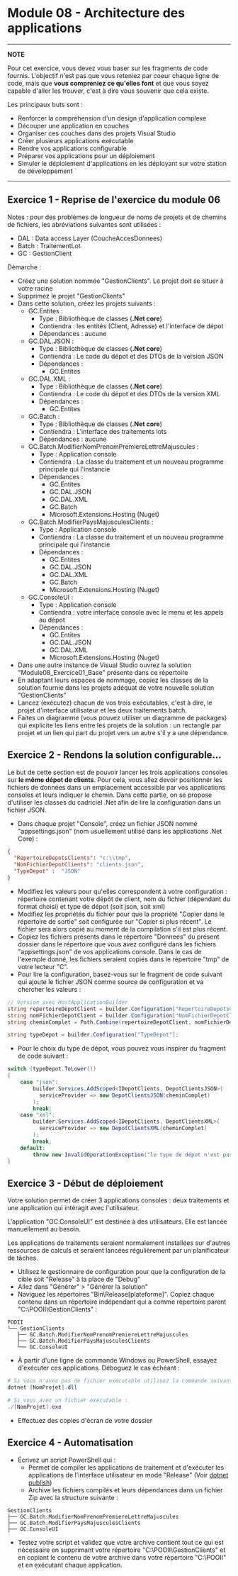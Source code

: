 # Module 08 - Architecture des applications

---
**NOTE**

Pour cet exercice, vous devez vous baser sur les fragments de code fournis. L'objectif n'est pas que vous reteniez par coeur chaque ligne de code, mais que **vous compreniez ce qu'elles font** et que vous soyez capable d'aller les trouver, c'est à dire vous souvenir que cela existe.

Les principaux buts sont :

- Renforcer la compréhension d'un design d'application complexe
- Découper une application en couches
- Organiser ces couches dans des projets Visual Studio
- Créer plusieurs applications exécutable
- Rendre vos applications configurable
- Préparer vos applications pour un déploiement
- Simuler le déploiement d'applications en les déployant sur votre station de développement

---

## Exercice 1 - Reprise de l'exercice du module 06

Notes : pour des problèmes de longueur de noms de projets et de chemins de fichiers, les abréviations suivantes sont utilisées :

- DAL : Data access Layer (CoucheAccesDonnees)
- Batch : TraitementLot
- GC : GestionClient

Démarche :

- Créez une solution nommée "GestionClients". Le projet doit se situer à votre racine
- Supprimez le projet "GestionClients"
- Dans cette solution, créez les projets suivants :
  - GC.Entites :
    - Type : Bibliothèque de classes (**.Net core**)
    - Contiendra : les entités (Client, Adresse) et l'interface de dépot
    - Dépendances : aucune
  - GC.DAL.JSON :
    - Type : Bibliothèque de classes (**.Net core**)
    - Contiendra : Le code du dépot et des DTOs de la version JSON
    - Dépendances :
      - GC.Entites
  - GC.DAL.XML :
    - Type : Bibliothèque de classes (**.Net core**)
    - Contiendra : Le code du dépot et des DTOs de la version XML
    - Dépendances :
      - GC.Entites
  - GC.Batch :
    - Type : Bibliothèque de classes (**.Net core**)
    - Contiendra : L'interface des traitements lots
    - Dépendances : aucune
  - GC.Batch.ModifierNomPrenomPremiereLettreMajuscules :
    - Type : Application console
    - Contiendra : La classe du traitement et un nouveau programme principale qui l'instancie
    - Dépendances :
      - GC.Entites
      - GC.DAL.JSON
      - GC.DAL.XML
      - GC.Batch
      - Microsoft.Extensions.Hosting (Nuget)
  - GC.Batch.ModifierPaysMajusculesClients :
    - Type : Application console
    - Contiendra : La classe du traitement et un nouveau programme principale qui l'instancie
    - Dépendances :
      - GC.Entites
      - GC.DAL.JSON
      - GC.DAL.XML
      - GC.Batch
      - Microsoft.Extensions.Hosting (Nuget)
  - GC.ConsoleUI :
    - Type : Application console
    - Contiendra : votre interface console avec le menu et les appels au dépot
    - Dépendances :
      - GC.Entites
      - GC.DAL.JSON
      - GC.DAL.XML
      - Microsoft.Extensions.Hosting (Nuget)
- Dans une autre instance de Visual Studio ouvrez la solution "Module08_Exercice01_Base" présente dans ce répertoire
- En adaptant leurs espaces de nommage, copiez les classes de la solution fournie dans les projets adéquat de votre nouvelle solution "GestionClients"
- Lancez (exécutez) chacun de vos trois exécutables, c'est à dire, le projet d'interface utilisateur et les deux traitements batch.
- Faites un diagramme (vous pouvez utiliser un diagramme de packages) qui explicite les liens entre les projets de la solution : un rectangle par projet et un lien qui part du projet vers un autre s'il y a une dépendance.

## Exercice 2 - Rendons la solution configurable...

Le but de cette section est de pouvoir lancer les trois applications consoles sur **le même dépot de clients**. Pour cela, vous allez devoir positionner les fichiers de données dans un emplacement accessible par vos applications consoles et leurs indiquer le chemin. Dans cette partie, on se propose d'utiliser les classes du cadriciel .Net afin de lire la configuration dans un fichier JSON.

- Dans chaque projet "Console", créez un fichier JSON nommé "appsettings.json" (nom usuellement utilisé dans les applications .Net Core) :

```json
{
  "RepertoireDepotsClients": "c:\\tmp",
  "NomFichierDepotClients": "clients.json",
  "TypeDepot" :  "JSON"
}
```

- Modifiez les valeurs pour qu'elles correspondent à votre configuration : répertoire contenant votre dépôt de client, nom du fichier (dépendant du format choisi) et type de dépot (soit json, soit xml)
- Modifiez les propriétés du fichier pour que la propriété "Copier dans le répertoire de sortie" soit configurée sur "Copier si plus récent". Le fichier sera alors copié au moment de la compilation s'il est plus récent.
- Copiez les fichiers présents dans le répertoire "Donnees" du présent dossier dans le répertoire que vous avez configuré dans les fichiers "appsettings.json" de vos applications console. Dans le cas de l'exemple donné, les fichiers seraient copiés dans le répertoire "tmp" de votre lecteur "C".
- Pour lire la configuration, basez-vous sur le fragment de code suivant qui ajoute le fichier JSON comme source de configuration et va chercher les valeurs :

```csharp
// Version avec HostApplicationBuilder
string repertoireDepotClient = builder.Configuration["RepertoireDepotsClients"];
string nomFichierDepotClient = builder.Configuration["NomFichierDepotClients"];
string cheminComplet = Path.Combine(repertoireDepotClient, nomFichierDepotClient);

string typeDepot = builder.Configuration["TypeDepot"];
```

- Pour le choix du type de dépot, vous pouvez vous inspirer du fragment de code suivant :

```csharp
switch (typeDepot.ToLower())
{
    case "json":
        builder.Services.AddScoped<IDepotClients, DepotClientsJSON>(
          serviceProvider => new DepotClientsJSON(cheminComplet)
        );
        break;
    case "xml":
        builder.Services.AddScoped<IDepotClients, DepotClientsXML>(
          serviceProvider => new DepotClientsXML(cheminComplet)
        );
        break;
    default:
        throw new InvalidOperationException("le type de dépot n'est pas valide, mettre json ou xml");
}
```

## Exercice 3 - Début de déploiement

Votre solution permet de créer 3 applications consoles : deux traitements et une application qui intéragit avec l'utilisateur.

L'application "GC.ConsoleUI" est destinée à des utilisateurs. Elle est lancée manuellement au besoin.

Les applications de traitements seraient normalement installées sur d'autres ressources de calculs et seraient lancées régulièrement par un planificateur de tâches.

- Utilisez le gestionnaire de configuration pour que la configuration de la cible soit "Release" à la place de "Debug"
- Allez dans "Générer" > "Générer la solution"
- Naviguez les répertoires "Bin\Release\[plateforme]". Copiez chaque contenu dans un répertoire indépendant qui a comme répertoire parent "C:\POOII\GestionClients\" :

```console
POOII
└── GestionClients
   ├── GC.Batch.ModifierNomPrenomPremiereLettreMajuscules
   ├── GC.Batch.ModifierPaysMajusculesClients
   └── GC.ConsoleUI
```

- À partir d'une ligne de commande Windows ou PowerShell, essayez d'exécuter ces applications. Déboguez le cas échéant :

```powershell
# Si vous n'avez pas de fichier exécutable utilisez la commande suivante :
dotnet [NomProjet].dll

# Si vous avez un fichier exécutable :
./[NomProjet].exe
```

- Effectuez des copies d'écran de votre dossier

## Exercice 4 - Automatisation

- Écrivez un script PowerShell qui :
  - Permet de compiler les applications de traitement et d'exécuter les applications de l'interface utilisateur en mode "Release" (Voir [dotnet publish](https://docs.microsoft.com/en-us/dotnet/core/tools/dotnet-publish))
  - Archive les fichiers compilés et leurs dépendances dans un fichier Zip avec la structure suivante :

```console
GestionClients
├── GC.Batch.ModifierNomPrenomPremiereLettreMajuscules
├── GC.Batch.ModifierPaysMajusculesClients
├── GC.ConsoleUI
```

- Testez votre script et validez que votre archive contient tout ce qui est nécessaire en supprimant votre répertoire "C:\POOII\GestionClients\" et en copiant le contenu de votre archive dans votre répertoire "C:\POOII" et en exécutant chaque application.
